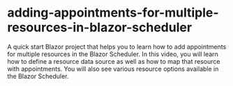 # adding-appointments-for-multiple-resources-in-blazor-scheduler
A quick start Blazor project that helps you to learn how to add appointments for multiple resources in the Blazor Scheduler. In this video, you will learn how to define a resource data source as well as how to map that resource with appointments. You will also see various resource options available in the Blazor Scheduler.

